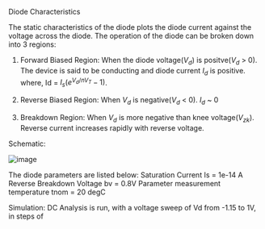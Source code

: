 Diode Characteristics

The static characteristics of the diode plots the diode current against the voltage across the diode.
The operation of the diode can be broken down into 3 regions:
  1) Forward Biased Region: 
  When the diode voltage($V_{d}$) is positve($V_{d}$ > 0).
  The device is said to be conducting and diode current $I_{d}$ is positive.
  where, Id = $I_{s}(e^{V_{d}/nV_{T}}-1)$.
                      
  2) Reverse Biased Region: 
  When $V_{d}$ is negative($V_{d}$ < 0).
  $I_{d}$ ~ 0
  
  3) Breakdown Region: 
  When $V_{d}$ is more negative than knee voltage($V_{zk}$).
  Reverse current increases rapidly with reverse voltage.
                        
                        

Schematic:

![image](https://user-images.githubusercontent.com/46377316/236682458-08ad3526-53dc-4676-b596-5ba98c37f732.png)

The diode parameters are listed below:
Saturation Current Is = 1e-14 A
Reverse Breakdown Voltage bv = 0.8V
Parameter measurement temperature tnom = 20 degC

Simulation:
DC Analysis is run, with a voltage sweep of Vd from -1.15 to 1V, in steps of 
